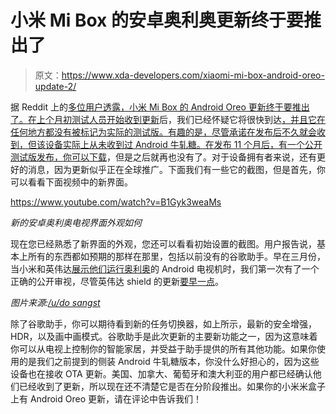 # 小米 Mi Box 的安卓奥利奥更新终于要推出了

> 原文：<https://www.xda-developers.com/xiaomi-mi-box-android-oreo-update-2/>

据 Reddit 上的[多位用户透露，小米 Mi Box 的 Android Oreo 更新终于要推出了。在上个月初测试人员开始收到更新](https://www.reddit.com/r/AndroidTV/comments/8tpqev/oreo_update_arrived_in_usa/)后，我们已经怀疑它将很快到达[，并且它在任何地方都没有被标记为实际的测试版。有趣的是，尽管承诺在发布后不久就会收到，但该设备实际上从未收到过 Android 牛轧糖。在](https://www.xda-developers.com/xiaomi-mi-box-android-oreo-update/)[发布 11 个月后，有一个公开测试版发布，你可以下载](https://www.xda-developers.com/nearly-11-months-after-release-xiaomi-mi-box-owners-can-now-sideload-a-beta-build-of-android-nougat/)，但是之后就再也没有了。对于设备拥有者来说，还有更好的消息，因为更新似乎正在全球推广。下面我们有一些它的截图，但是首先，你可以看看下面视频中的新界面。

https://www.youtube.com/watch?v=B1Gyk3weaMs

*新的安卓奥利奥电视界面外观如何*

现在您已经熟悉了新界面的外观，您还可以看看初始设置的截图。用户报告说，基本上所有的东西都如预期的那样在那里，包括以前没有的谷歌助手。早在三月份，当小米和英伟达[展示他们运行奥利奥](https://www.xda-developers.com/android-tv-oreo-update-nvidia-shield-tv-xiaomi-mi-box/)的 Android 电视机时，我们第一次有了一个正确的公开审视，尽管英伟达 shield 的更新[要早一点](https://www.xda-developers.com/nvidia-shield-tv-android-oreo-update/)。

*图片来源:[/u/do sangst](https://www.reddit.com/user/dosangst)*

除了谷歌助手，你可以期待看到新的任务切换器，如上所示，最新的安全增强，HDR，以及画中画模式。谷歌助手是此次更新的主要新功能之一，因为这意味着你可以从电视上控制你的智能家居，并受益于助手提供的所有其他功能。如果你使用的是我们之前提到的侧装 Android 牛轧糖版本，你没什么好担心的，因为这些设备也在接收 OTA 更新。美国、加拿大、葡萄牙和澳大利亚的用户都已经确认他们已经收到了更新，所以现在还不清楚它是否在分阶段推出。如果你的小米米盒子上有 Android Oreo 更新，请在评论中告诉我们！